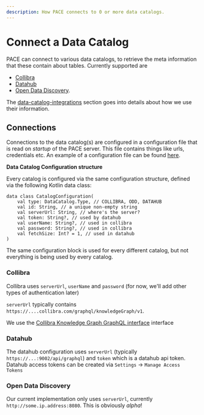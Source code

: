 ```yaml
---
description: How PACE connects to 0 or more data catalogs.
---
```


# Connect a Data Catalog

PACE can connect to various data catalogs, to retrieve the meta information that these contain about tables.
Currently supported are
* [Collibra](https://www.collibra.com/us/en/resources/enterprise-data-catalogs)
* [Datahub](https://datahubproject.io/)
* [Open Data Discovery](https://opendatadiscovery.org/).

The [data-catalog-integrations](../reference/data-catalog-integrations/) section goes into details about how we use their information.

## Connections

Connections to the data catalog(s) are configured in a configuration file that is read on _startup_ of the PACE server.
This file contains things like urls, credentials etc. An example of a configuration file can be found
[here](./example-configuration-file.md).


**Data Catalog Configuration structure**

Every catalog is configured via the same configuration structure, defined via the following Kotlin data class:

```.kotlin
data class CatalogConfiguration(
    val type: DataCatalog.Type, // COLLIBRA, ODD, DATAHUB
    val id: String, // a unique non-empty string
    val serverUrl: String, // where's the server?
    val token: String?, // used by datahub
    val userName: String?, // used in collibra
    val password: String?, // used in collibra
    val fetchSize: Int? = 1, // used in datahub
)
```

The same configuration block is used for every different catalog, but not everything is being used
by every catalog.

### Collibra
Collibra uses `serverUrl`, `userName` and `password` (for now, we'll add other types of authentication later)

`serverUrl` typically contains `https://....collibra.com/graphql/knowledgeGraph/v1`.

We use the [Collibra Knowledge Graph GraphQL interface](https://developer.collibra.com/api/graphql/knowledge-graph-documentation) interface

### Datahub
The datahub configuration uses `serverUrl` (typically `https://...:9002/api/graphql`) and `token`
which is a datahub api token. Datahub access tokens can be created via `Settings` → `Manage Access Tokens`

### Open Data Discovery
Our current implementation only uses `serverUrl`, currently `http://some.ip.address:8080`. This is obviously *alpha*!
